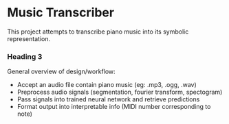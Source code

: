 # Music Transcriber

This project attempts to transcribe piano music into its symbolic representation.

### Heading 3 ###

General overview of design/workflow:
- Accept an audio file contain piano music (eg: .mp3, .ogg, .wav)
- Preprocess audio signals (segmentation, fourier transform, spectogram)
- Pass signals into trained neural network and retrieve predictions
- Format output into interpretable info (MIDI number corresponding to note)
